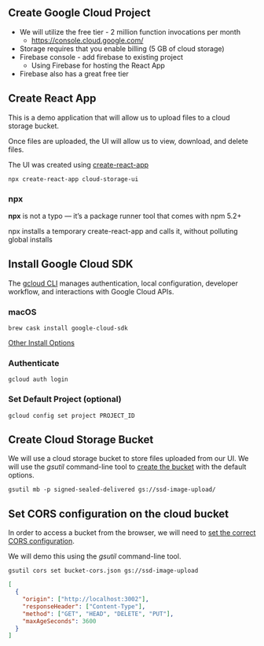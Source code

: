 ## Create Google Cloud Project

- We will utilize the free tier - 2 million function invocations per month
  - https://console.cloud.google.com/
- Storage requires that you enable billing (5 GB of cloud storage)
- Firebase console - add firebase to existing project
  - Using Firebase for hosting the React App
- Firebase also has a great free tier

## Create React App

This is a demo application that will allow us to upload files to a cloud storage bucket.

Once files are uploaded, the UI will allow us to view, download, and delete files.

The UI was created using [create-react-app](https://reactjs.org/docs/create-a-new-react-app.html#create-react-app)

```
npx create-react-app cloud-storage-ui
```

### npx

**npx** is not a typo — it’s a package runner tool that comes with npm 5.2+

npx installs a temporary create-react-app and calls it, without polluting global installs

## Install Google Cloud SDK

The [gcloud CLI](https://cloud.google.com/sdk/) manages authentication, local configuration, developer workflow, and interactions with Google Cloud APIs.

### macOS

```
brew cask install google-cloud-sdk
```

[Other Install Options](https://cloud.google.com/sdk/install)

### Authenticate

```
gcloud auth login
```

### Set Default Project (optional)

```
gcloud config set project PROJECT_ID
```

## Create Cloud Storage Bucket

We will use a cloud storage bucket to store files uploaded from our UI. We will use the _gsutil_ command-line tool to [create the bucket](https://cloud.google.com/storage/docs/creating-buckets#storage-create-bucket-gsutil) with the default options.

```
gsutil mb -p signed-sealed-delivered gs://ssd-image-upload/
```

## Set CORS configuration on the cloud bucket

In order to access a bucket from the browser, we will need to [set the correct CORS configuration](https://cloud.google.com/storage/docs/configuring-cors).

We will demo this using the _gsutil_ command-line tool.

```
gsutil cors set bucket-cors.json gs://ssd-image-upload
```

```json
[
  {
    "origin": ["http://localhost:3002"],
    "responseHeader": ["Content-Type"],
    "method": ["GET", "HEAD", "DELETE", "PUT"],
    "maxAgeSeconds": 3600
  }
]
```
